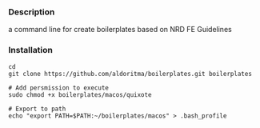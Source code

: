 ### Description
a command line for create boilerplates based on NRD FE Guidelines

### Installation

```
cd
git clone https://github.com/aldoritma/boilerplates.git boilerplates

# Add persmission to execute
sudo chmod +x boilerplates/macos/quixote

# Export to path
echo "export PATH=$PATH:~/boilerplates/macos" > .bash_profile

```
